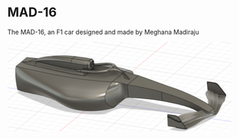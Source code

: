 # MAD-16
The MAD-16, an F1 car designed and made by Meghana Madiraju

![MAD-16 main view](https://github.com/MeghanaM4/mad16/blob/main/mad-16main.png)
